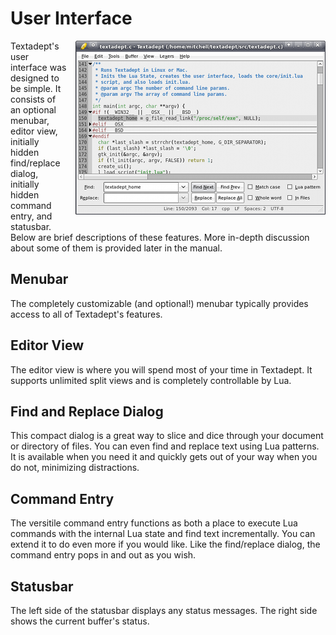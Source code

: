 # User Interface

<div style="float: right; margin: 0 0 1em 1em;">
  <img src="images/ui.png" alt="UI" />
</div>

Textadept's user interface was designed to be simple. It consists of an optional
menubar, editor view, initially hidden find/replace dialog, initially hidden
command entry, and statusbar. Below are brief descriptions of these features.
More in-depth discussion about some of them is provided later in the manual.

## Menubar

The completely customizable (and optional!) menubar typically provides access to
all of Textadept's features.

## Editor View

The editor view is where you will spend most of your time in Textadept. It
supports unlimited split views and is completely controllable by Lua.

## Find and Replace Dialog

This compact dialog is a great way to slice and dice through your document or
directory of files. You can even find and replace text using Lua patterns. It is
available when you need it and quickly gets out of your way when you do not,
minimizing distractions.

## Command Entry

The versitile command entry functions as both a place to execute Lua commands
with the internal Lua state and find text incrementally. You can extend it to do
even more if you would like. Like the find/replace dialog, the command entry
pops in and out as you wish.

## Statusbar

The left side of the statusbar displays any status messages. The right side
shows the current buffer's status.

<br/><br/><br/>
